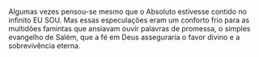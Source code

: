 ﻿Algumas vezes pensou-se mesmo que o Absoluto estivesse contido no infinito EU SOU. Mas essas especulações eram um conforto frio para as multidões famintas que ansiavam ouvir palavras de promessa, o simples evangelho de Salém, que a fé em Deus asseguraria o favor divino e a sobrevivência eterna.